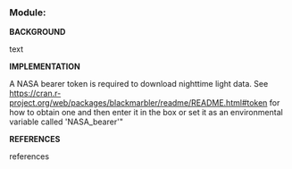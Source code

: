 ### **Module:**

**BACKGROUND**

text

**IMPLEMENTATION**

A NASA bearer token is required to download nighttime light data. See https://cran.r-project.org/web/packages/blackmarbler/readme/README.html#token for how to obtain one and then enter it in the box or set it as an environmental variable called 'NASA_bearer'"

**REFERENCES**

references
